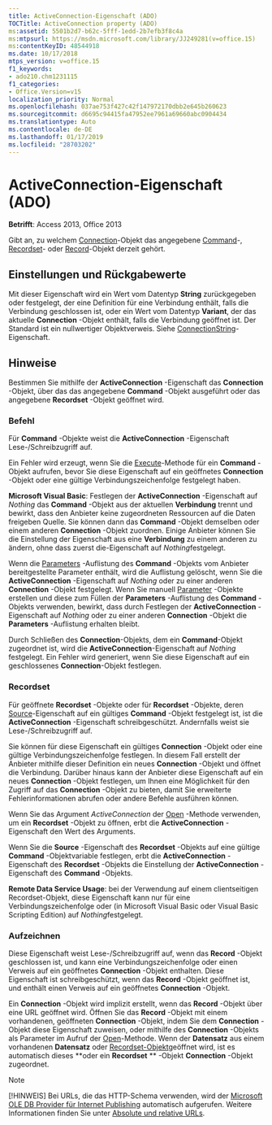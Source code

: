 ```yaml
---
title: ActiveConnection-Eigenschaft (ADO)
TOCTitle: ActiveConnection property (ADO)
ms:assetid: 5501b2d7-b62c-5fff-1edd-2b7efb3f8c4a
ms:mtpsurl: https://msdn.microsoft.com/library/JJ249281(v=office.15)
ms:contentKeyID: 48544918
ms.date: 10/17/2018
mtps_version: v=office.15
f1_keywords:
- ado210.chm1231115
f1_categories:
- Office.Version=v15
localization_priority: Normal
ms.openlocfilehash: 037ae753f427c42f147972170dbb2e645b260623
ms.sourcegitcommit: d6695c94415fa47952ee7961a69660abc0904434
ms.translationtype: Auto
ms.contentlocale: de-DE
ms.lasthandoff: 01/17/2019
ms.locfileid: "28703202"
---
```

# <a name="activeconnection-property-ado"></a>ActiveConnection-Eigenschaft (ADO)

**Betrifft**: Access 2013, Office 2013

Gibt an, zu welchem [Connection](connection-object-ado.md)-Objekt das angegebene [Command](command-object-ado.md)-, [Recordset](recordset-object-ado.md)- oder [Record](record-object-ado.md)-Objekt derzeit gehört.

## <a name="settings-and-return-values"></a>Einstellungen und Rückgabewerte

Mit dieser Eigenschaft wird ein Wert vom Datentyp **String** zurückgegeben oder festgelegt, der eine Definition für eine Verbindung enthält, falls die Verbindung geschlossen ist, oder ein Wert vom Datentyp **Variant**, der das aktuelle **Connection** -Objekt enthält, falls die Verbindung geöffnet ist. Der Standard ist ein nullwertiger Objektverweis. Siehe [ConnectionString](connectionstring-property-ado.md)-Eigenschaft.

## <a name="remarks"></a>Hinweise

Bestimmen Sie mithilfe der **ActiveConnection** -Eigenschaft das **Connection** -Objekt, über das das angegebene **Command** -Objekt ausgeführt oder das angegebene **Recordset** -Objekt geöffnet wird.

### <a name="command"></a>Befehl

Für **Command** -Objekte weist die **ActiveConnection** -Eigenschaft Lese-/Schreibzugriff auf.

Ein Fehler wird erzeugt, wenn Sie die [Execute](https://docs.microsoft.com/office/vba/access/concepts/miscellaneous/execute-method-ado-command)-Methode für ein **Command** -Objekt aufrufen, bevor Sie diese Eigenschaft auf ein geöffnetes **Connection** -Objekt oder eine gültige Verbindungszeichenfolge festgelegt haben.

**Microsoft Visual Basic**: Festlegen der **ActiveConnection** -Eigenschaft auf *Nothing* das **Command** -Objekt aus der aktuellen **Verbindung** trennt und bewirkt, dass den Anbieter keine zugeordneten Ressourcen auf die Daten freigeben Quelle. Sie können dann das **Command** -Objekt demselben oder einem anderen **Connection** -Objekt zuordnen. Einige Anbieter können Sie die Einstellung der Eigenschaft aus eine **Verbindung** zu einem anderen zu ändern, ohne dass zuerst die-Eigenschaft auf *Nothing*festgelegt.

Wenn die [Parameters](parameters-collection-ado.md) -Auflistung des **Command** -Objekts vom Anbieter bereitgestellte Parameter enthält, wird die Auflistung gelöscht, wenn Sie die **ActiveConnection** -Eigenschaft auf *Nothing* oder zu einer anderen **Connection** -Objekt festgelegt. Wenn Sie manuell [Parameter](parameter-object-ado.md) -Objekte erstellen und diese zum Füllen der **Parameters** -Auflistung des **Command** -Objekts verwenden, bewirkt, dass durch Festlegen der **ActiveConnection** -Eigenschaft auf *Nothing* oder zu einer anderen **Connection** -Objekt die **Parameters** -Auflistung erhalten bleibt.

Durch Schließen des **Connection**-Objekts, dem ein **Command**-Objekt zugeordnet ist, wird die **ActiveConnection**-Eigenschaft auf *Nothing* festgelegt. Ein Fehler wird generiert, wenn Sie diese Eigenschaft auf ein geschlossenes **Connection**-Objekt festlegen.

### <a name="recordset"></a>Recordset

Für geöffnete **Recordset** -Objekte oder für **Recordset** -Objekte, deren [Source](source-property-ado-recordset.md)-Eigenschaft auf ein gültiges **Command** -Objekt festgelegt ist, ist die **ActiveConnection** -Eigenschaft schreibgeschützt. Andernfalls weist sie Lese-/Schreibzugriff auf.

Sie können für diese Eigenschaft ein gültiges **Connection** -Objekt oder eine gültige Verbindungszeichenfolge festlegen. In diesem Fall erstellt der Anbieter mithilfe dieser Definition ein neues **Connection** -Objekt und öffnet die Verbindung. Darüber hinaus kann der Anbieter diese Eigenschaft auf ein neues **Connection** -Objekt festlegen, um Ihnen eine Möglichkeit für den Zugriff auf das **Connection** -Objekt zu bieten, damit Sie erweiterte Fehlerinformationen abrufen oder andere Befehle ausführen können.

Wenn Sie das Argument *ActiveConnection* der [Open](open-method-ado-recordset.md) -Methode verwenden, um ein **Recordset** -Objekt zu öffnen, erbt die **ActiveConnection** -Eigenschaft den Wert des Arguments.

Wenn Sie die **Source** -Eigenschaft des **Recordset** -Objekts auf eine gültige **Command** -Objektvariable festlegen, erbt die **ActiveConnection** -Eigenschaft des **Recordset** -Objekts die Einstellung der **ActiveConnection** -Eigenschaft des **Command** -Objekts.

**Remote Data Service Usage**: bei der Verwendung auf einem clientseitigen Recordset-Objekt, diese Eigenschaft kann nur für eine Verbindungszeichenfolge oder (in Microsoft Visual Basic oder Visual Basic Scripting Edition) auf *Nothing*festgelegt.

### <a name="record"></a>Aufzeichnen

Diese Eigenschaft weist Lese-/Schreibzugriff auf, wenn das **Record** -Objekt geschlossen ist, und kann eine Verbindungszeichenfolge oder einen Verweis auf ein geöffnetes **Connection** -Objekt enthalten. Diese Eigenschaft ist schreibgeschützt, wenn das **Record** -Objekt geöffnet ist, und enthält einen Verweis auf ein geöffnetes **Connection** -Objekt.

Ein **Connection** -Objekt wird implizit erstellt, wenn das **Record** -Objekt über eine URL geöffnet wird. Öffnen Sie das **Record** -Objekt mit einem vorhandenen, geöffneten **Connection** -Objekt, indem Sie dem **Connection** -Objekt diese Eigenschaft zuweisen, oder mithilfe des **Connection** -Objekts als Parameter im Aufruf der [Open](open-method-ado-record.md)-Methode. Wenn der **Datensatz** aus einem vorhandenen **Datensatz** oder [Recordset-Objekt](recordset-object-ado.md)geöffnet wird, ist es automatisch dieses **oder ein **Recordset** ** -Objekt **Connection** -Objekt zugeordnet.

> [!NOTE]
> [!HINWEIS] Bei URLs, die das HTTP-Schema verwenden, wird der [Microsoft OLE DB Provider für Internet Publishing](microsoft-ole-db-provider-for-internet-publishing.md) automatisch aufgerufen. Weitere Informationen finden Sie unter [Absolute und relative URLs](absolute-and-relative-urls.md).



